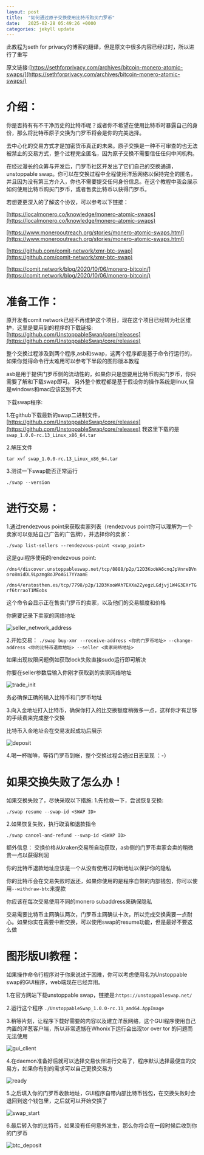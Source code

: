 ```yaml
---
layout: post
title:  "如何通过原子交换使用比特币购买门罗币"
date:   2025-02-28 05:49:26 +0000
categories: jekyll update
---
```

此教程为seth for privacy的博客的翻译，但是原文中很多内容已经过时，所以进行了重写

原文链接:[https://sethforprivacy.com/archives/bitcoin-monero-atomic-swaps/](https://sethforprivacy.com/archives/bitcoin-monero-atomic-swaps/)

# 介绍：

你是否持有有不干净历史的比特币呢？或者你不希望在使用比特币时暴露自己的身份，那么将比特币原子交换为门罗币将会是你的完美选择。

去中心化的交易方式才是加密货币真正的未来。原子交换是一种不可审查的也无法被禁止的交易方式，整个过程完全匿名，因为原子交换不需要信任任何中间机构。

在经过漫长的众筹与开发后，门罗币社区开发出了它们自己的交换通道，unstoppable swap。你可以在交换过程中全程使用洋葱网络以保持完全的匿名，并且因为没有第三方介入，你也不需要提交任何身份信息。在这个教程中我会展示如何使用比特币购买门罗币，或者售卖比特币以获得门罗币。


若想要更深入的了解这个协议，可以参考以下链接：

[https://localmonero.co/knowledge/monero-atomic-swaps](https://localmonero.co/knowledge/monero-atomic-swaps)

[https://www.monerooutreach.org/stories/monero-atomic-swaps.html](https://www.monerooutreach.org/stories/monero-atomic-swaps.html)

[https://github.com/comit-network/xmr-btc-swap](https://github.com/comit-network/xmr-btc-swap)

[https://comit.network/blog/2020/10/06/monero-bitcoin/](https://comit.network/blog/2020/10/06/monero-bitcoin/)


# 准备工作：

原开发者comit network已经不再维护这个项目，现在这个项目已经转为社区维护，这里是要用到的程序的下载链接:
[https://github.com/UnstoppableSwap/core/releases](https://github.com/UnstoppableSwap/core/releases)

整个交换过程涉及到两个程序,asb和swap，这两个程序都是基于命令行运行的，如果你觉得命令行太难用可以参考下半段的图形版本教程

asb是用于提供门罗币侧的流动性的，如果你只是想要用比特币购买门罗币，你只需要了解和下载swap即可。
另外整个教程都是基于假设你的操作系统是linux,但是windows和mac应该区别不大

下载swap程序:

1.在github下载最新的swap二进制文件，[https://github.com/UnstoppableSwap/core/releases](https://github.com/UnstoppableSwap/core/releases)
我这里下载的是`swap_1.0.0-rc.13_Linux_x86_64.tar`

2.解压文件

`tar xvf swap_1.0.0-rc.13_Linux_x86_64.tar`

3.测试一下swap能否正常运行

`./swap --version`


# 进行交易：
1.通过rendezvous point来获取卖家列表（rendezvous point你可以理解为一个卖家可以张贴自己广告的广告牌），并选择你的卖家：

`./swap list-sellers --rendezvous-point <swap_point>`

这是gui程序使用的rendezvous point:

`/dns4/discover.unstoppableswap.net/tcp/8888/p2p/12D3KooWA6cnqJpVnreBVnoro8midDL9Lpzmg8oJPoAGi7YYaamE`

`/dns4/eratosthen.es/tcp/7798/p2p/12D3KooWAh7EXXa2ZyegzLGdjvj1W4G3EXrTGrf6trraoT1MEobs`

这个命令会显示正在售卖门罗币的卖家，以及他们的交易额度和价格

你需要记录下卖家的网络地址

![seller_network_address](/blog/assets/monero-atomic-swap/seller.png)

2.开始交易：
`./swap buy-xmr --receive-address <你的门罗币地址> --change-address <你的比特币退款地址> --seller <卖家网络地址>`

如果出现权限问题例如获取lock失败直接sudo运行即可解决

你要在seller参数后输入你刚才获取到的卖家网络地址

![trade_init](/blog/assets/monero-atomic-swap/trade_init.png)

务必确保正确的输入比特币和门罗币地址

3.向入金地址打入比特币，确保你打入的比交换额度稍微多一点，这样你才有足够的手续费来完成整个交换

比特币入金地址会在交易发起成功后展示

![deposit](/blog/assets/monero-atomic-swap/deposit.png)

4.喝一杯咖啡，等待门罗币到帐，整个交换过程会通过日志呈现 ：-）

# 如果交换失败了怎么办！
如果交换失败了，尽快采取以下措施:
1.先抢救一下，尝试恢复交换:

`./swap resume --swap-id <SWAP ID>`

2.如果恢复失败，执行取消和退款指令

`./swap cancel-and-refund --swap-id <SWAP ID>`

额外信息：
交换价格从kraken交易所自动获取，asb侧的门罗币卖家会卖的稍微贵一点以获得利润

你的比特币退款地址应该是一个从没有使用过的新地址以保护你的隐私

你的比特币会在交易失败时返还，如果你使用的是程序自带的内部钱包，你可以使用`--withdraw-btc`来提款

你应该在每次交易使用不同的monero subaddress来确保隐私

交易需要比特币主网确认两次，门罗币主网确认十次，所以完成交换需要一点耐心。如果你实在需要中断交换，可以使用swap的resume功能，但是最好不要这么做

# 图形版UI教程：

如果操作命令行程序对于你来说过于困难，你可以考虑使用名为Unstoppable swap的GUI程序，web端现在已经弃用。

1.在官方网站下载unstoppable swap，链接是:`https://unstoppableswap.net/`

2.运行这个程序 `./UnstoppableSwap_1.0.0-rc.11_amd64.AppImage`

3.稍等片刻，让程序下载好需要的内容以及建立洋葱网络，这个GUI程序使用自己内置的洋葱客户端，所以非常遗憾在Whonix下运行会出现tor over tor 的问题而无法使用

![gui_client](/blog/assets/monero-atomic-swap/gui_client.png)

4.在daemon准备好后就可以选择交易伙伴进行交易了，程序默认选择最便宜的交易方，如果你有别的需求可以自己更换交易方

![ready](/blog/assets/monero-atomic-swap/ready.png)

5.之后填入你的门罗币收款地址，GUI程序自带内部比特币钱包，在交换失败时会退回到这个钱包里，之后就可以开始交换了

![swap_start](/blog/assets/monero-atomic-swap/swap_start.png)

6.最后转入你的比特币，如果没有任何意外发生，那么你将会在一段时候后收到你的门罗币

![btc_deposit](/blog/assets/monero-atomic-swap/btc_deposit.png)


